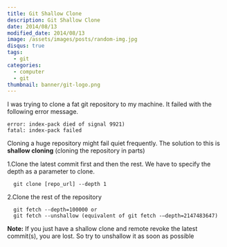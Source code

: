 ```yaml
---
title: Git Shallow Clone
description: Git Shallow Clone
date: 2014/08/13
modified_date: 2014/08/13
image: /assets/images/posts/random-img.jpg
disqus: true
tags:
  - git
categories:
  - computer
  - git
thumbnail: banner/git-logo.png
---
```


I was trying to clone a fat git repository to my machine. It failed with the following error message.

```shell
error: index-pack died of signal 9921)  
fatal: index-pack failed
```

Cloning a huge repository might fail quiet frequently. The solution to this is **shallow cloning** (cloning the repository in parts)

1.Clone the latest commit first and then the rest. We have to specify the depth as a parameter to clone.

```shell
  git clone [repo_url] --depth 1
````

2.Clone the rest of the repository  

```shell
  git fetch --depth=100000 or
  git fetch --unshallow (equivalent of git fetch -–depth=2147483647)
```

**Note:** If you just have a shallow clone and remote revoke the latest commit(s), you are lost. So try to unshallow it as soon as possible